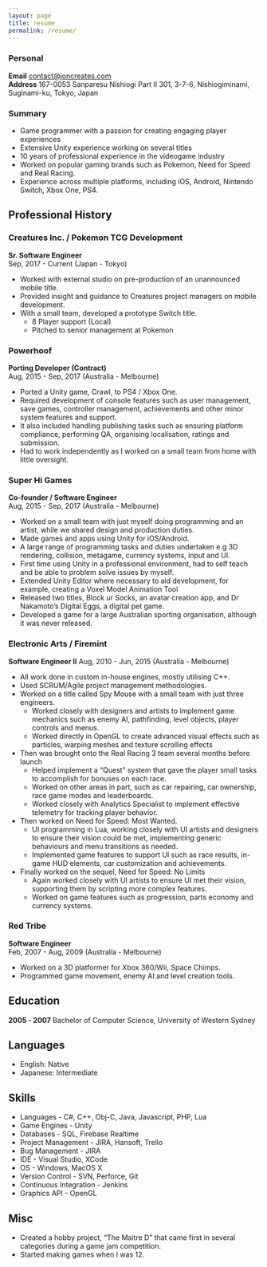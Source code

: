 ```yaml
---
layout: page
title: resume
permalink: /resume/
---
```


### Personal
**Email** contact@joncreates.com  
**Address** 167-0053 Sanparesu Nishiogi Part Ⅱ 301, 3-7-6, Nishiogiminami, Suginami-ku, Tokyo, Japan

### Summary
* Game programmer with a passion for creating engaging player experiences
* Extensive Unity experience working on several titles
* 10 years of professional experience in the videogame industry
* Worked on popular gaming brands such as Pokemon, Need for Speed and Real Racing.
* Experience across multiple platforms, including iOS, Android, Nintendo Switch, Xbox One, PS4.

## Professional History

### Creatures Inc. / Pokemon TCG Development
**Sr. Software Engineer**  
Sep, 2017 - Current (Japan - Tokyo)


* Worked with external studio on pre-production of an unannounced mobile title.
* Provided insight and guidance to Creatures project managers on mobile development.
* With a small team, developed a prototype Switch title.
   * 8 Player support (Local)
   * Pitched to senior management at Pokemon

### Powerhoof
**Porting Developer (Contract)**  
Aug, 2015 - Sep, 2017 (Australia - Melbourne)

* Ported a Unity game, Crawl, to PS4 / Xbox One.
* Required development of console features such as user management, save games, controller management, achievements and other minor system features and support.
* It also included handling publishing tasks such as ensuring platform compliance, performing QA, organising localisation, ratings and submission.
* Had to work independently as I worked on a small team from home with little oversight.

### Super Hi Games
**Co-founder / Software Engineer**  
Aug, 2015 - Sep, 2017 (Australia - Melbourne)

* Worked on a small team with just myself doing programming and an artist, while we shared design and production duties.
* Made games and apps using Unity for iOS/Android.
* A large range of programming tasks and duties undertaken e.g 3D rendering, collision, metagame, currency systems, input and UI.
* First time using Unity in a professional environment, had to self teach and be able to problem solve issues by myself.
* Extended Unity Editor where necessary to aid development, for example, creating a Voxel Model Animation Tool
* Released two titles, Block ur Socks, an avatar creation app, and Dr Nakamoto’s Digital Eggs, a digital pet game. 
* Developed a game for a large Australian sporting organisation, although it was never released.

### Electronic Arts / Firemint
**Software Engineer II** 
Aug, 2010 - Jun, 2015 (Australia - Melbourne)

* All work done in custom in-house engines, mostly utilising C++.
* Used SCRUM/Agile project management methodologies.
* Worked on a title called Spy Mouse with a small team with just three engineers.
   * Worked closely with designers and artists to implement game mechanics such as enemy AI, pathfinding, level objects, player controls and menus.
   * Worked directly in OpenGL to create advanced visual effects such as particles, warping meshes and texture scrolling effects
* Then was brought onto the Real Racing 3 team several months before launch
   * Helped implement a “Quest” system that gave the player small tasks to accomplish for bonuses on each race.
   * Worked on other areas in part, such as car repairing, car ownership, race game modes and leaderboards.
   * Worked closely with Analytics Specialist to implement effective telemetry for tracking player behavior.
* Then worked on Need for Speed: Most Wanted.
   * UI programming in Lua, working closely with UI artists and designers to ensure their vision could be met, implementing generic behaviours and menu transitions as needed.
   * Implemented game features to support UI such as race results, in-game HUD elements, car customization and achievements.
* Finally worked on the sequel, Need for Speed: No Limits
   * Again worked closely with UI artists to ensure UI met their vision, supporting them by scripting more complex features.
   * Worked on game features such as progression, parts economy and currency systems.

### Red Tribe
**Software Engineer**  
Feb, 2007 - Aug, 2009 (Australia - Melbourne)

* Worked on a 3D platformer for Xbox 360/Wii, Space Chimps.
* Programmed game movement, enemy AI and level creation tools.

## Education

**2005 - 2007** Bachelor of Computer Science, University of Western Sydney

## Languages
* English: Native
* Japanese: Intermediate

## Skills
* Languages - C#, C++, Obj-C, Java, Javascript, PHP, Lua
* Game Engines - Unity
* Databases - SQL, Firebase Realtime
* Project Management - JIRA, Hansoft, Trello
* Bug Management - JIRA
* IDE - Visual Studio, XCode
* OS - Windows, MacOS X
* Version Control - SVN, Perforce, Git
* Continuous Integration - Jenkins
* Graphics API - OpenGL

## Misc
* Created a hobby project, “The Maitre D” that came first in several categories during a game jam competition.
* Started making games when I was 12.
   